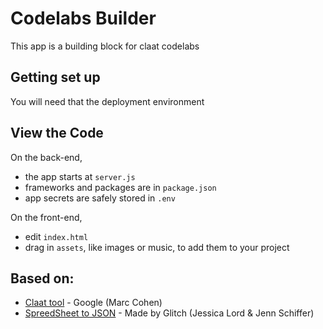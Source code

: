 Codelabs Builder
========================

This app is a building block for claat codelabs

## Getting set up
You will need that the deployment environment

## View the Code
On the back-end,
- the app starts at `server.js`
- frameworks and packages are in `package.json`
- app secrets are safely stored in `.env`

On the front-end,
- edit `index.html`
- drag in `assets`, like images or music, to add them to your project

## Based on:

* [Claat tool](https://github.com/googlecodelabs/tools/blob/master/site/tasks/helpers/claat.js) - Google (Marc Cohen)
* [SpreedSheet to JSON](https://glitch.com/edit/#!/spreadsheet) - Made by Glitch (Jessica Lord & Jenn Schiffer)